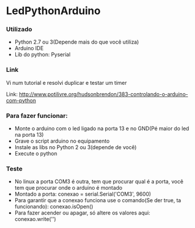 # LedPythonArduino

### Utilizado

* Python 2.7 ou 3(Depende mais do que você utiliza)
* Arduino IDE
* Lib do python: Pyserial

### Link

Vi num tutorial e resolvi duplicar e testar um timer

Link: http://www.potilivre.org/hudsonbrendon/383-controlando-o-arduino-com-python

### Para fazer funcionar:

* Monte o arduino com o led ligado na porta 13 e no GND(Pé maior do led na porta 13)
* Grave o script arduino no equipamento
* Instale as libs no Python 2 ou 3(depende de você)
* Execute o python

### Teste 

* No linux a porta COM3 é outra, tem que procurar qual é a porta, você tem que procurar onde o arduino é montado
* Montado a porta: conexao = serial.Serial('COM3', 9600)
* Para garantir que a conexao funciona use o comando(Se der true, ta funcionando): conexao.isOpen()
* Para fazer acender ou apagar, só altere os valores aqui: conexao.write('<valor>')